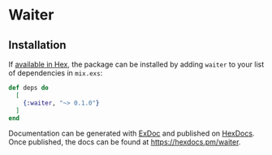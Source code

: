 # Waiter


## Installation

If [available in Hex](https://hex.pm/docs/publish), the package can be installed
by adding `waiter` to your list of dependencies in `mix.exs`:

```elixir
def deps do
  [
    {:waiter, "~> 0.1.0"}
  ]
end
```

Documentation can be generated with [ExDoc](https://github.com/elixir-lang/ex_doc)
and published on [HexDocs](https://hexdocs.pm). Once published, the docs can
be found at <https://hexdocs.pm/waiter>.

